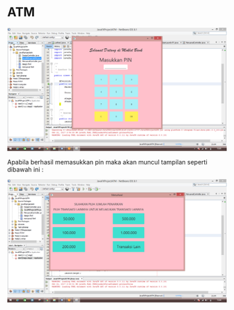 # ATM
![alt text](https://github.com/yofikaa/ATM/blob/master/JavaFXProjectATM/pin.png)


Apabila berhasil memasukkan pin maka akan muncul tampilan seperti dibawah ini :


![alt text](https://github.com/yofikaa/ATM/blob/master/JavaFXProjectATM/awal.png)
